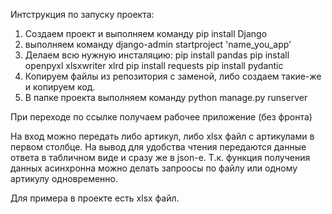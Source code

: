 Интструкция по запуску проекта:
1) Создаем проект и выполняем команду pip install Django
2) выполняем команду django-admin startproject 'name_you_app'
3) Делаем всю нужную инсталяцию:
    pip install pandas
    pip install openpyxl xlsxwriter xlrd
    pip install requests
    pip install pydantic
4) Копируем файлы из репозитория с заменой, либо создаем такие-же и копируем код.
5) В папке проекта выполняем команду python manage.py runserver

При переходе по ссылке получаем рабочее приложение (без фронта)

На вход можно передать либо артикул, либо xlsx файл с артикулами в первом столбце.
На вывод для удобства чтения передаются данные ответа в табличном виде и сразу же в json-е.
Т.к. функция получения данных асинхронна можно делать запроосы по файлу или одному артикулу одновременно.

Для примера в проекте есть xlsx файл.
